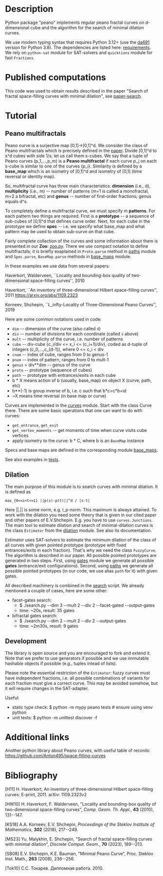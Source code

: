 # Description

Python package "peano" implements regular peano fractal curves on d-dimensional cube
and the algorithm for the search of minimal dilation curves.

We use modern typing syntax that requires Python 3.12+
(use the [da691](https://github.com/malykhin-yuri/peano/tree/da691a2c2f262f559445be2d2ede70563c3ea1f1) version for Python 3.8).
The dependencies are listed here: [requirements](requirements.txt).
We rely on `python-sat` module for SAT-solvers and `quicktions` module for fast `Fractions`.

# Published computations

This code was used to obtain results described in the paper
"Search of fractal space-filling curves with minimal dilation", see [paper-search](paper-search.md).

# Tutorial

## Peano multifractals

Peano curve is a surjective map [0,1]->[0,1]^d. We consider the class of Peano
multifractals which is precisely defined in the [paper](paper-search.md). Divide [0,1]^d to s^d
cubes with side 1/s; let us call them s-cubes.
We say that a tuple of Peano curves (p_1,...,p_m) is 
a **Peano multifractal** if each curve p_j on each s-cube is similar
to one of the curves {p_i}. Similarity is defined by a **base_map** which
is an isometry of [0,1]^d and isometry of [0,1] (time reversal or identity map).

So, multifractal curve has three main characteristics: **dimension** (i.e., d),
**multiplicity** (i.e., m) -- number of patterns (m=1 is called a monofractal, m=2 a bifractal, etc)
and **genus** -- number of first-order fractions; genus equals d^s.

To completely define a multifractal curve, we must specify m **patterns**. For each
pattern two things are required. First is a **prototype** -- a sequence of
sub-cubes of [0,1]^d that defines curve order. Next, for each cube in the
prototype we define **spec** -- i.e. we specify what base_map and what
pattern may be used to obtain sub-curve on that cube.

Fairly complete collection of the curves and some information about them
is presented in our **Zoo**: [zoo.py](peano/zoo.py).
There we use compact notation to define multifractals; it is briefly exaplained
in `Proto.parse` method in [paths](peano/paths.py) module and `Spec.parse`,
`BaseMap.parse` methods in [base_maps](peano/base_maps.py) module.

In these examples we use data from several papers:

Haverkort, Walderveen, ``Locality and bounding-box quality of two-dimensional
space-filling curves'', 2010

Haverkort, ``An inventory of three-dimensional Hilbert space-filling curves'', 2011
https://arxiv.org/abs/1109.2323

Korneev, Shchepin, ``L_infty-Locality of Three-Dimensional Peano Curves'', 2019

Here are some common notations used in code:
* `dim` -- dimension of the curve (also called `d`)
* `div` -- number of divisions for each coordinate (called `s` above)
* `mult` -- multiplicity of the curve, i.e. number of patterns
* `cube` -- div-cube {c_i/div <= x_i <= (c_i+1)/div}, coded as d-tuple of integers (c_0,...,c_{d-1}), where 0 <= c_i < div
* `cnum` -- index of cube, ranges from 0 to genus-1
* `pnum` -- index of pattern, ranges from 0 to mult-1
* `genus` = div\*\*dim -- genus of the curve
* `proto` -- prototype (sequence of cubes)
* `path` -- prototype with entrances/exits in each cube
* b * X means action of b (usually, base_map) on object X (curve, path, etc)
* b\*\*(-1) is group inverse of b, i.e. c such that b\*c=c\*b=id
* ~X means time reversal (in base map or curve)

Curves are implemented in the [curves](peano/curves.py) module. Start with the
class Curve there. There are some basic operations that one can want to do with
curves:
* `get_entrance`, `get_exit`
* `get_vertex_moments` -- get moments of time when curve visits cube vertices 
* apply isometry to the curve: b * C, where b is an ``BaseMap`` instance

Specs and base maps are defined in the corresponding module [base_maps](peano/base_maps.py).

See also examples in [tests](tests). 

## Dilation

The main purpose of this module is to search curves with minimal dilation. It is
defined as

```max_{0<=s<t<=1} ||p(s)-p(t)||^d / |s-t|```

Here ||.|| is some norm, e.g. l_p-norm.
This maximum is always attained. To work with the dilation you need
some theory that is given in our cited paper and other papers of E.V.Shchepin.
E.g. you have to use `curves.Junctions`. The main tool to
estimate dilation and search of minimal-dilation curves is the class `Estimator`
from the [dilation](peano/dilation.py) module. See also its documentation.

Estimator uses SAT-solvers to estimate the minimum dilation of the class of all
curves with given pointed prototype (prototype with fixed entrances/exits in
each fraction). That's why we need the class `FuzzyCurve`. The algorithm is
described in our paper. All possible pointed prototypes are generated in two
steps. First, using [gates](peano/gates.py) module we
generate all possible **gates** (entrance/exit configurations). Second, using
[paths](peano/paths.py) we generate all possible pointed prototypes (in our
code, we use alias `path` for it) with given gates.

All described machinery is combined in the [search](search.py) script. We already
mentioned a couple of cases, here are some other:
* facet-gates search:
    * $ ./search.py --dim 3 --mult 2 --div 2 --facet-gated --output-gates
    * time: ~20s, result: 35 gates
* bifractal gates search:
    * $ ./search.py --dim 2 --mult 2 --div 2 --output-gates
    * time: ~2m30s, result: 9 gates

## Development

The library is open source and you are encouraged to fork and extend it.
Note that we prefer to use generators if possible and we use immutable
hashable objects if possible (e.g., tuples intead of lists).

Please note the essential restriction of the `Estimator`: fuzzy curves must
have independent fractions, i.e. all possible combinations of variants for each
fraction must give a correct curve. This may be avoided somehow, but it will
require changes in the SAT-adapter.

Useful:
* static type check:
    $ python -m mypy peano tests  # ensure using venv python
* unit tests:
    $ python -m unittest discover -f

# Additional links
Another python library about Peano curves, with useful table of records: https://github.com/Anton495/space-filling-curves

# Bibliography

[H11] H. Haverkort, An inventory of three-dimensional Hilbert space-ﬁlling curves: E-print, 2011. arXiv: 1109.2323v2

[HW10] H. Haverkort, F. Walderveen, "Locality and bounding-box quality of two-dimensional
space-ﬁlling curves", *Comp. Geom. Th. Appl.*, **43** (2010), 131--147.

[KS18] A.A. Korneev, E.V. Shchepin, *Proceedings of the Steklov Institute of Mathematics*, **302** (2018), 217--249.

[MS23] Yu. Malykhin, E. Shchepin,
"Search of fractal space-filling curves with minimal dilation",
*Discrete Comput. Geom.*, **70** (2023), 189--213.

[SB08] E.V. Shchepin, K.E. Bauman, "Minimal Peano Curve", Proc. Steklov Inst. Math., **263** (2008), 236--256.

[Tok10] С.С. Токарев. Дипломная работа. 2010.
